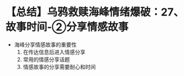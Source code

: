 # 【总结】乌鸦救赎海峰情绪爆破：27、故事时间-②分享情感故事

-   海峰分享情感故事的重要性
    1.  在传达信息后进入情感分享
    2.  常用的情感分享话题
    3.  情感故事的分享需要耐心和时间
